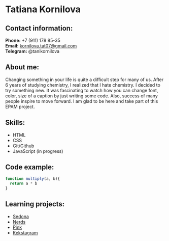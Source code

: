 # Tatiana Kornilova

## Contact information:

**Phone:** +7 (911) 178 85-35\
**Email:** kornilova.tat07@gmail.com\
**Telegram:** @tanikornilova

## About me:

Changing something in your life is quite a difficult step for many of us. After 6 years of studying chemistry, I realized that I hate chemistry. I decided to try something new. It was fascinating to watch how you can change font, color, size of a caption by just writing some code. Also, success of many people inspire to move forward. I am glad to be here and take part of this EPAM project.

## Skills:

* HTML
* CSS
* Git/Github
* JavaScript (in progress)

## Code example:

```javascript
function multiply(a, b){
  return a * b
}
```

## Learning projects:

* [Sedona](https://github.com/tkornilova/1763669-sedona-31)
* [Nerds](https://github.com/tkornilova/1763669-nerds-31)
* [Pink](https://github.com/tkornilova/1763669-pink-23)
* [Kekstagram](https://github.com/tkornilova/1763669-kekstagram-24)